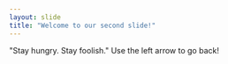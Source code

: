 ```yaml
---
layout: slide
title: "Welcome to our second slide!"
---
```

"Stay hungry. Stay foolish."
Use the left arrow to go back!
